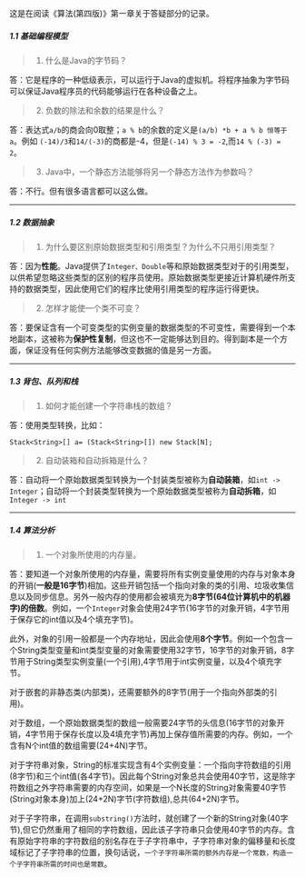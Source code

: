   这是在阅读《算法(第四版)》第一章关于答疑部分的记录。
  
##### 1.1 基础编程模型
> 1. 什么是Java的字节码？

答：它是程序的一种低级表示，可以运行于Java的虚拟机。将程序抽象为字节码可以保证Java程序员的代码能够运行在各种设备之上。
> 2. 负数的除法和余数的结果是什么？

答：表达式`a/b`的商会向0取整；`a % b`的余数的定义是`(a/b) *b + a % b 恒等于 a`。例如 `(-14)/3`和`14/(-3)`的商都是-4，但是`(-14) % 3 = -2`,而`14 % (-3) = 2`。
> 3. Java中，一个静态方法能够将另一个静态方法作为参数吗？

答：不行。但有很多语言都可以这么做。

---

##### 1.2 数据抽象
> 1. 为什么要区别原始数据类型和引用类型？为什么不只用引用类型？

答：因为**性能**。Java提供了`Integer、Double`等和原始数据类型对于的引用类型，以供希望忽略这些类型的区别的程序员使用。原始数据类型更接近计算机硬件所支持的数据类型，因此使用它们的程序比使用引用类型的程序运行得更快。
> 2. 怎样才能使一个类不可变？

答：要保证含有一个可变类型的实例变量的数据类型的不可变性，需要得到一个本地副本，这被称为**保护性复制**，但这也不一定能够达到目的。得到副本是一个方面，保证没有任何实例方法能够改变数据的值是另一方面。

---
  
##### 1.3 背包、队列和栈
> 1. 如何才能创建一个字符串栈的数组？

答：使用类型转换，比如：
```
Stack<String>[] a= (Stack<String>[]) new Stack[N];
```
> 2. 自动装箱和自动拆箱是什么？

答：自动将一个原始数据类型转换为一个封装类型被称为**自动装箱**，如`int -> Integer`；自动将一个封装类型转换为一个原始数据类型被称为**自动拆箱**，如`Integer -> int`

---
##### 1.4 算法分析
> 1. 一个对象所使用的内存量。

答：要知道一个对象所使用的内存量，需要将所有实例变量使用的内存与对象本身的开销(**一般是16字节**)相加。这些开销包括一个指向对象的类的引用、垃圾收集信息以及同步信息。另外一般内存的使用都会被填充为**8字节(64位计算机中的机器字)的倍数**。例如，一个`Integer`对象会使用24字节(16字节的对象开销，4字节用于保存它的int值以及4个填充字节)。

  此外，对象的引用一般都是一个内存地址，因此会使用**8个字节**。例如一个包含一个String类型变量和int类型变量的对象需要使用32字节，16字节的对象开销，8字节用于String类型实例变量(一个引用),4字节用于int实例变量，以及4个填充字节。
  
  对于嵌套的非静态类(内部类)，还需要额外的8字节(用于一个指向外部类的引用)。
  
  对于数组，一个原始数据类型的数组一般需要24字节的头信息(16字节的对象开销，4字节用于保存长度以及4填充字节)再加上保存值所需要的内存。例如，一个含有N个int值的数组需要(24+4N)字节。
  
  对于字符串对象，String的标准实现含有4个实例变量：一个指向字符数组的引用(8字节)和三个int值(各4字节)。因此每个String对象总共会使用40字节，这是除字符数组之外字符串需要的内存空间，如果是一个N长度的String对象需要40字节(String对象本身)加上(24+2N)字节(字符数组),总共(64+2N)字节。
  
  对于子字符串，在调用`substring()`方法时，就创建了一个新的String对象(40字节),但它仍然重用了相同的字符数组，因此该子字符串只会使用40字节的内存。含有原始字符串的字符数组的别名存在于子字符串中，子字符串对象的偏移量和长度域标记了子字符串的位置，换句话说，`一个子字符串所需的额外内存是一个常数，构造一个子字符串所需的时间也是常数`。
  
  
    

  